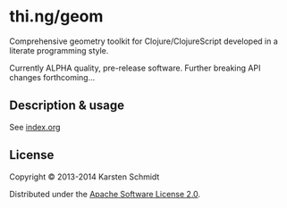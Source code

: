 # thi.ng/geom

Comprehensive geometry toolkit for Clojure/ClojureScript developed in a
literate programming style.

Currently ALPHA quality, pre-release software. Further breaking API
changes forthcoming...

## Description & usage

See [index.org](src/index.org)

## License

Copyright © 2013-2014 Karsten Schmidt

Distributed under the [Apache Software License 2.0](http://www.apache.org/licenses/LICENSE-2.0).
